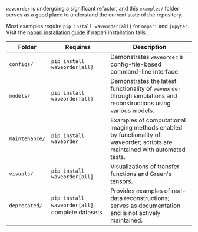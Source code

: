 `waveorder` is undergoing a significant refactor, and this `examples/` folder serves as a good place to understand the current state of the repository.

Most examples require `pip install waveorder[all]` for `napari` and `jupyter`. Visit the [napari installation guide](https://napari.org/dev/tutorials/fundamentals/installation.html) if napari installation fails.

| Folder      | Requires                   | Description                                                                                           |
|------------------|----------------------------|-------------------------------------------------------------------------------------------------------|
| `configs/`       | `pip install waveorder[all]`           | Demonstrates `waveorder`'s config-file-based command-line interface. |
| `models/`        | `pip install waveorder[all]`      | Demonstrates the latest functionality of `waveorder` through simulations and reconstructions using various models. |
| `maintenance/`   | `pip install waveorder`                | Examples of computational imaging methods enabled by functionality of waveorder; scripts are maintained with automated tests.               |
| `visuals/`       | `pip install waveorder[all]`      | Visualizations of transfer functions and Green's tensors.                                    |
| `deprecated/` | `pip install waveorder[all]`, complete datasets | Provides examples of real-data reconstructions; serves as documentation and is not actively maintained. |